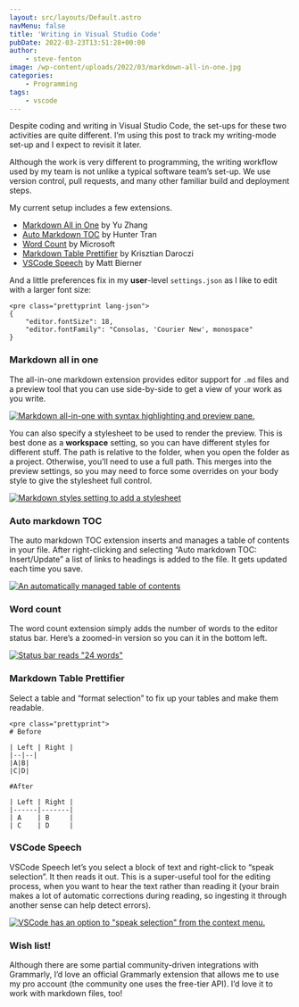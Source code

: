 ```yaml
---
layout: src/layouts/Default.astro
navMenu: false
title: 'Writing in Visual Studio Code'
pubDate: 2022-03-23T13:51:28+00:00
author:
    - steve-fenton
image: /wp-content/uploads/2022/03/markdown-all-in-one.jpg
categories:
    - Programming
tags:
    - vscode
---
```


Despite coding and writing in Visual Studio Code, the set-ups for these two activities are quite different. I’m using this post to track my writing-mode set-up and I expect to revisit it later.

Although the work is very different to programming, the writing workflow used by my team is not unlike a typical software team’s set-up. We use version control, pull requests, and many other familiar build and deployment steps.

My current setup includes a few extensions.

- [Markdown All in One](https://marketplace.visualstudio.com/items?itemName=yzhang.markdown-all-in-one) by Yu Zhang
- [Auto Markdown TOC](https://marketplace.visualstudio.com/items?itemName=huntertran.auto-markdown-toc) by Hunter Tran
- [Word Count](https://marketplace.visualstudio.com/items?itemName=ms-vscode.wordcount) by Microsoft
- [Markdown Table Prettifier](https://marketplace.visualstudio.com/items?itemName=darkriszty.markdown-table-prettify) by Krisztian Daroczi
- [VSCode Speech](https://marketplace.visualstudio.com/items?itemName=bierner.speech) by Matt Bierner

And a little preferences fix in my **user**-level `settings.json` as I like to edit with a larger font size:

```
<pre class="prettyprint lang-json">
{
    "editor.fontSize": 18,
    "editor.fontFamily": "Consolas, 'Courier New', monospace"
}
```
### Markdown all in one

The all-in-one markdown extension provides editor support for `.md` files and a preview tool that you can use side-by-side to get a view of your work as you write.

[![Markdown all-in-one with syntax highlighting and preview pane.](/img/2022/03/markdown-all-in-one.jpg)](https://www.stevefenton.co.uk/2022/03/writing-in-visual-studio-code/markdown-all-in-one/)

You can also specify a stylesheet to be used to render the preview. This is best done as a **workspace** setting, so you can have different styles for different stuff. The path is relative to the folder, when you open the folder as a project. Otherwise, you’ll need to use a full path. This merges into the preview settings, so you may need to force some overrides on your body style to give the stylesheet full control.

[![Markdown styles setting to add a stylesheet](/img/2022/03/markdown-styles.jpg)](https://www.stevefenton.co.uk/2022/03/writing-in-visual-studio-code/markdown-styles/)

### Auto markdown TOC

The auto markdown TOC extension inserts and manages a table of contents in your file. After right-clicking and selecting “Auto markdown TOC: Insert/Update” a list of links to headings is added to the file. It gets updated each time you save.

[![An automatically managed table of contents](/img/2022/03/markdown-toc.jpg)](https://www.stevefenton.co.uk/2022/03/writing-in-visual-studio-code/markdown-toc/)

### Word count

The word count extension simply adds the number of words to the editor status bar. Here’s a zoomed-in version so you can it in the bottom left.

[![Status bar reads "24 words"](/img/2022/03/word-count.jpg)](https://www.stevefenton.co.uk/2022/03/writing-in-visual-studio-code/word-count/)

### Markdown Table Prettifier

Select a table and “format selection” to fix up your tables and make them readable.

```
<pre class="prettyprint">
# Before

| Left | Right |
|--|--|
|A|B|
|C|D|

#After

| Left | Right |
|------|-------|
| A    | B     |
| C    | D     |
```
### VSCode Speech

VSCode Speech let’s you select a block of text and right-click to “speak selection”. It then reads it out. This is a super-useful tool for the editing process, when you want to hear the text rather than reading it (your brain makes a lot of automatic corrections during reading, so ingesting it through another sense can help detect errors).

[![VSCode has an option to "speak selection" from the context menu.](/img/2022/03/vscode-speech.jpg)](https://www.stevefenton.co.uk/2022/03/writing-in-visual-studio-code/vscode-speech/)

### Wish list!

Although there are some partial community-driven integrations with Grammarly, I’d love an official Grammarly extension that allows me to use my pro account (the community one uses the free-tier API). I’d love it to work with markdown files, too!